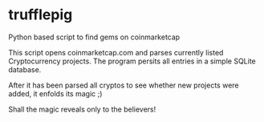 # trufflepig
Python based script to find gems on coinmarketcap


This script opens coinmarketcap.com and parses <all> currently listed Cryptocurrency projects. The program persits all entries in a simple SQLite database.

After it has been parsed all cryptos to see whether new projects were added, it enfolds its magic ;) 

Shall the magic reveals only to the believers!


